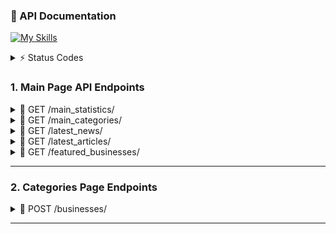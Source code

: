 ### 📖 API Documentation 

[![My Skills](https://skillicons.dev/icons?i=python,fastapi,docker)](https://skillicons.dev) 




<details>
<summary>⚡ Status Codes</summary> 

| Code | Meaning                  | Usage Example |
|------|--------------------------|---------------|
| 200  | **OK**                   | Successful GET, PUT, or POST request |
| 201  | **Created**              | Resource successfully created (e.g., after POST) |
| 202  | **Accepted**             | Request accepted for processing but not completed yet |
| 204  | **No Content**           | Request succeeded but no content to return (e.g., after DELETE) |
| 400  | **Bad Request**          | Invalid request payload or missing parameters |
| 401  | **Unauthorized**         | Missing or invalid authentication credentials |
| 403  | **Forbidden**            | Authenticated but not allowed to access the resource |
| 404  | **Not Found**            | Requested resource does not exist |
| 409  | **Conflict**             | Resource conflict (e.g., duplicate data) |
| 422  | **Unprocessable Entity** | Validation error in request data |
| 500  | **Internal Server Error**| Generic server-side error |
| 503  | **Service Unavailable**  | Server temporarily down or overloaded |
</details> 

### 1. Main Page API Endpoints

<details>
<summary>📌 GET /main_statistics/</summary>
  
### Main Statistics Endpoint 
* Returns general statistics about the website: number of registered users, number of categories, number of registered businesses, etc. 

> Response (200): 
```json
{
  "n_users": 1250,
  "n_categories": 6,
  "n_businesses": 60,
  "n_articles": 20,
  "n_news": 45
}
```
</details>


<details>
<summary> 📌 GET /main_categories/ </summary>

### Categories Endpoint 
* Returns categories with some information: visa, restaurants, money transfers, etc. 

> Response (200): 
```json
{
  "1": {  "category_id": 1
          "category_name_en": "Visa",
          "category_name_uz": "Viza", 
          "category_description_en": "Visa applications, renewals, and immigration assistance",
       }
}
```
</details>


<details>
<summary> 📌 GET /latest_news/ </summary>

### Latest News Endpoint 
* Returns the latest posted news 

> Response (200): 
```json
{
  "1": {  "news_id": 23
          "news_title_en": "The rules for getting E-7 have changed",
          "news_title_uz": "E-7 olish qoidalari o'zgardi",
       }
}
```
</details>


<details>
<summary> 📌 GET /latest_articles/ </summary>

### Latest Articles Endpoint 
* Returns the latest posted articles 

> Response (200): 
```json
{
  "1": {  "article_id": 24
          "article_title_en": "How to open a bank account in Korea",
          "article_title_uz": "Qanday qilib bank hisob raqam ochish", 
       }
}
```
</details>


<details>
<summary> 📌 GET /featured_businesses/ </summary>

### Latest Articles Endpoint 
* Returns the latest posted articles 

> Response (200): 
```json
{
  "1": {  "article_id": 24
          "article_title_en": "How to open a bank account in Korea",
          "article_title_uz": "Qanday qilib bank hisob raqam ochish", 
       }
}
```
</details>

--- 


### 2. Categories Page Endpoints 
<details>
<summary> 📌 POST /businesses/ </summary>

### Businesses Endpoint 
* Returns the list of registered businesses

> Request body: 
```json
{
  "category_id": 1 
}
```

> Response (200): 
```json
{
  "1": {  "business_id": 12
          "article_title_en": "How to open a bank account in Korea",
          "article_title_uz": "Qanday qilib bank hisob raqam ochish", 
       }
}
```
</details>

--- 

